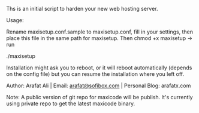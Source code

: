 Ths is an initial script to harden your new web hosting server.

Usage:

Rename maxisetup.conf.sample to maxisetup.conf, fill in your settings, then place
this file in the same path for maxisetup. Then chmod +x maxisetup -> run

./maxisetup

Installation might ask you to reboot, or it will reboot automatically (depends on the config file) but you can resume the installation where you left off.

Author: Arafat Ali | Email: arafat@sofibox.com | Personal Blog: arafatx.com

Note: A public version of git repo for maxicode will be publish. It's currently using private repo to get the latest maxicode binary.
